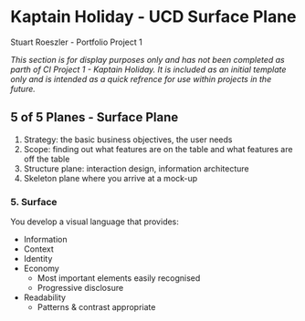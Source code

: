 # Kaptain Holiday - UCD Surface Plane
Stuart Roeszler - Portfolio Project 1

_This section is for display purposes only and has not been completed as parth of CI Project 1 - Kaptain Holiday. It is included as an initial template only and is intended as a quick refrence for use within projects in the future._

## 5 of 5 Planes - Surface Plane

1. Strategy: the basic business objectives, the user needs
2. Scope: finding out what features are on the table and what features are off the table
3. Structure plane: interaction design, information architecture
4. Skeleton plane where you arrive at a mock-up

### 5. Surface

You develop a visual language that provides:
- Information
- Context
- Identity
- Economy
  - Most important elements easily recognised
  - Progressive disclosure
- Readability 
  - Patterns & contrast appropriate


